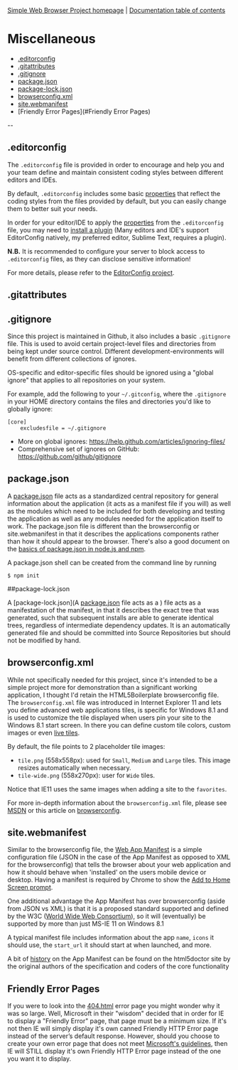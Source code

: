 [Simple Web Browser Project homepage](https://mwbarlow.com/simple) | [Documentation table of contents](TOC.md)

# Miscellaneous

- [.editorconfig](#editorconfig)
- [.gitattributes](#gitattributes)
- [.gitignore](#gitignore)
- [package.json](#package.json)
- [package-lock.json](#package-lock.json)
- [browserconfig.xml](#browserconfigxml)
- [site.webmanifest](#site.webmanifest)
- [Friendly Error Pages](#Friendly Error Pages)

--

## .editorconfig

The `.editorconfig` file is provided in order to encourage and help you and your team define and maintain consistent coding styles between different editors and IDEs.

By default, `.editorconfig` includes some basic [properties](http://editorconfig.org/#supported-properties) that reflect the coding styles from the files provided by default, but you can easily change them to better suit your needs.

In order for your editor/IDE to apply the [properties](http://editorconfig.org/#supported-properties) from the `.editorconfig` file, you may need to [install a plugin](http://editorconfig.org/#download) (Many editors and IDE's support EditorConfig natively, my preferred editor, Sublime Text, requires a plugin).

**N.B.** It is recommended to configure your server to block access to `.editorconfig` files, as they can disclose sensitive information!

For more details, please refer to the [EditorConfig project](http://editorconfig.org/).

## .gitattributes

## .gitignore

Since this project is maintained in Github, it also includes a basic `.gitignore` file. This is used to avoid certain project-level files and directories from
being kept under source control. Different development-environments will
benefit from different collections of ignores.

OS-specific and editor-specific files should be ignored using a "global
ignore" that applies to all repositories on your system.

For example, add the following to your `~/.gitconfig`, where the `.gitignore`
in your HOME directory contains the files and directories you'd like to
globally ignore:

```gitignore
[core]
    excludesfile = ~/.gitignore
```

- More on global ignores: https://help.github.com/articles/ignoring-files/
- Comprehensive set of ignores on GitHub: https://github.com/github/gitignore

## package.json

A [package.json](https://docs.npmjs.com/files/package.json) file acts as a standardized central repository for general information about the application (it acts as a manifest file if you will) as well as the modules which need to be included for both developing and testing the application as well as any modules needed for the application itself to work. The package.json file is different than the browserconfig or site.webmanifest in that it describes the applications components rather than how it should appear to the browser. There's also a good document on the [basics of package.json in node.js and npm](https://nodesource.com/blog/the-basics-of-package-json-in-node-js-and-npm/).

A package.json shell can be created from the command line by running

```
$ npm init
```

##package-lock.json

A [package-lock.json](A [package.json](https://docs.npmjs.com/files/package.json) file acts as a ) file acts as a manifestation of the manifest, in that it describes the exact tree that was generated, such that subsequent installs are able to generate identical trees, regardless of intermediate dependency updates. It is an automatically generated file and should be committed into Source Repositories but should not be modified by hand.

## browserconfig.xml

While not specifically needed for this project, since it's intended to be a simple project more for demonstration than a significant working application, I thought I'd retain the HTML5Boilerplate browserconfig file. The `browserconfig.xml` file was introduced in Internet Explorer 11 and lets you define advanced web applications tiles, is specific for Windows 8.1 and is used to customize the tile displayed when users pin your site to the Windows 8.1 start screen. In there you can define custom tile colors, custom images or even [live tiles](https://msdn.microsoft.com/library/dn455106.aspx#CreatingLiveTiles).

By default, the file points to 2 placeholder tile images:

- `tile.png` (558x558px): used for `Small`, `Medium` and `Large` tiles.
  This image resizes automatically when necessary.
- `tile-wide.png` (558x270px): user for `Wide` tiles.

Notice that IE11 uses the same images when adding a site to the `favorites`.

For more in-depth information about the `browserconfig.xml` file, please
see [MSDN](https://msdn.microsoft.com/library/dn320426.aspx) or this article on [browserconfig](https://danaleegibson.com/what-is-the-browserconfig-dot-xml/).

## site.webmanifest

Similar to the browserconfig file, the [Web App Manifest](https://developer.mozilla.org/en-US/docs/Web/Manifest) is a simple configuration file (JSON in the case of the App Manifest as opposed to XML for the browserconfig) that tells the browser about your web application and how it should behave when 'installed' on the users mobile device or desktop. Having a manifest is required by Chrome to show the [Add to Home Screen prompt](https://developers.google.com/web/fundamentals/app-install-banners/).

One additional advantage the App Manifest has over browserconfig (aside from JSON vs XML) is that it is a proposed standard supported and defined by the W3C ([World Wide Web Consortium](https://www.w3.org/TR/appmanifest/)), so it will (eventually) be supported by more than just MS-IE 11 on Windows 8.1

A typical manifest file includes information about the app `name`, `icons` it should use, the `start_url` it should start at when launched, and more.

A bit of [history](https://www.w3.org/TR/appmanifest/) on the App Manifest can be found on the html5doctor site by the original authors of the specification and coders of the core functionality

## Friendly Error Pages

If you were to look into the [404.html](494.html) error page you might wonder why it was so large. Well, Microsoft in their "wisdom" decided that in order for IE to display a "Friendly Error" page, that page must be a minimum size. If it's not then IE will simply display it's own canned Friendly HTTP Error page instead of the server’s default response. However, should you choose to create your own error page that does not meet [Microsoft's guidelines](https://blogs.msdn.microsoft.com/ieinternals/2010/08/18/friendly-http-error-pages/), then IE will STILL display it's own Friendly HTTP Error page instead of the one you want it to display.
